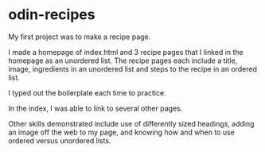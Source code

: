 # odin-recipes
My first project was to make a recipe page.  

I made a homepage of index.html and 3 recipe pages that I linked in the homepage as an unordered list.  The recipe pages each include a title, image, ingredients in an unordered list and steps to the recipe in an ordered list.

I typed out the boilerplate each time to practice. 

In the index, I was able to link to several other pages.  

Other skills demonstrated include use of differently sized headings, adding an image off the web to my page, and knowing how and when to use ordered versus unordered lists.

